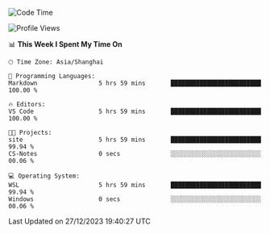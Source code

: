 <!--START_SECTION:waka-->
![Code Time](http://img.shields.io/badge/Code%20Time-1%2C438%20hrs%2049%20mins-blue)

![Profile Views](http://img.shields.io/badge/Profile%20Views-0-blue)

📊 **This Week I Spent My Time On** 

```text
🕑︎ Time Zone: Asia/Shanghai

💬 Programming Languages: 
Markdown                 5 hrs 59 mins       █████████████████████████   100.00 % 

🔥 Editors: 
VS Code                  5 hrs 59 mins       █████████████████████████   100.00 % 

🐱‍💻 Projects: 
site                     5 hrs 59 mins       █████████████████████████   99.94 % 
CS-Notes                 0 secs              ░░░░░░░░░░░░░░░░░░░░░░░░░   00.06 % 

💻 Operating System: 
WSL                      5 hrs 59 mins       █████████████████████████   99.94 % 
Windows                  0 secs              ░░░░░░░░░░░░░░░░░░░░░░░░░   00.06 % 
```


 Last Updated on 27/12/2023 19:40:27 UTC
<!--END_SECTION:waka-->